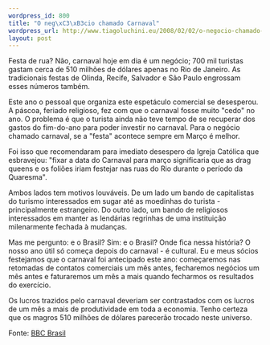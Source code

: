 ```yaml
--- 
wordpress_id: 800
title: "O neg\xC3\xB3cio chamado Carnaval"
wordpress_url: http://www.tiagoluchini.eu/2008/02/02/o-negocio-chamado-carnaval/
layout: post
---
```

Festa de rua? Não, carnaval hoje em dia é um negócio; 700 mil turistas gastam cerca de 510 milhões de dólares apenas no Rio de Janeiro. As tradicionais festas de Olinda, Recife, Salvador e São Paulo engrossam esses números também.

Este ano o pessoal que organiza este espetáculo comercial se desesperou. A páscoa, feriado religioso, fez com que o carnaval fosse muito "cedo" no ano. O problema é que o turista ainda não teve tempo de se recuperar dos gastos do fim-do-ano para poder investir no carnaval. Para o negócio chamado carnaval, se a "festa" acontece sempre em Março é melhor.

Foi isso que recomendaram para imediato desespero da Igreja Católica que esbravejou: "fixar a data do Carnaval para março significaria que as drag queens e os foliões iriam festejar nas ruas do Rio durante o período da Quaresma".

Ambos lados tem motivos louváveis. De um lado um bando de capitalistas do turismo interessados em sugar até as moedinhas do turista - principalmente estrangeiro. Do outro lado, um bando de religiosos interessados em manter as lendárias regrinhas de uma instituição milenarmente fechada à mudanças.

Mas me pergunto: e o Brasil? Sim: e o Brasil? Onde fica nessa história? O nosso ano útil só começa depois do carnaval - é cultural. Eu e meus sócios festejamos que o carnaval foi antecipado este ano: começaremos nas retomadas de contatos comerciais um mês antes, fecharemos negócios um mês antes e faturaremos um mês a mais quando fecharmos os resultados do exercício.

Os lucros trazidos pelo carnaval deveriam ser contrastados com os lucros de um mês a mais de produtividade em toda a economia. Tenho certeza que os magros 510 milhões de dólares parecerão trocado neste universo.

Fonte: <a href="http://www1.folha.uol.com.br/folha/bbc/ult272u369196.shtml" target="_blank">BBC Brasil</a>
